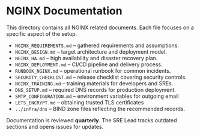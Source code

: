 # NGINX Documentation

This directory contains all NGINX related documents. Each file focuses on a specific aspect of the setup.

- `NGINX_REQUIREMENTS.md` – gathered requirements and assumptions.
- `NGINX_DESIGN.md` – target architecture and deployment model.
- `NGINX_HA.md` – high availability and disaster recovery plan.
- `NGINX_DEPLOYMENT.md` – CI/CD pipeline and delivery process.
- `RUNBOOK_NGINX.md` – operational runbook for common incidents.
- `SECURITY_CHECKLIST.md` – release checklist covering security controls.
- `NGINX_TRAINING.md` – training materials for developers and SREs.
- `DNS_SETUP.md` – required DNS records for production deployment.
- `SMTP_CONFIGURATION.md` – environment variables for outgoing email
- `LETS_ENCRYPT.md` – obtaining trusted TLS certificates
- `../infra/dns` – BIND zone files reflecting the recommended records.

Documentation is reviewed **quarterly**. The SRE Lead tracks outdated sections and opens issues for updates.
